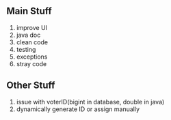 ## Main Stuff

1. improve UI
2. java doc
3. clean code
4. testing
5. exceptions
6. stray code

## Other Stuff
1. issue with voterID(bigint in database, double in java)
2. dynamically generate ID or assign manually 
